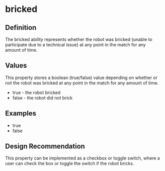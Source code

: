 # bricked

## Definition
The bricked ability represents whether the robot was bricked (unable to participate due to a technical issue) at any point in the match for any amount of time.

## Values
This property stores a boolean (true/false) value depending on whether or not the robot was bricked at any point in the match for any amount of time.
- true - the robot bricked
- false - the robot did not brick

## Examples
- true
- false

## Design Recommendation
This property can be implemented as a checkbox or toggle switch, where a user can check the box or toggle the switch if the robot bricks.
